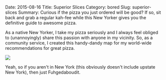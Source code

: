 Date: 2015-08-16
Title: Superior Slices
Category: bored
Slug: superior-slices
Summary: Curious if the pizza you just ordered will be good? If so, sit back and grab a regular kah-fee while this New Yorker gives you the definitive guide to awesome pizza.
 
As a native New Yorker, I take my pizza seriously and I always feel obliged to (unannoyingly) share this passion with
anyone in my vicinity. So, as a community service, I created this handy-dandy map for my world-wide recommendations for great pizza.

<img src="/assets/2015/superior-slices/superior-slices.png" style='margin-top:10px;display:block;margin:auto;'>

Yeah, so if you aren't in New York (this obviously doesn't include upstate New York), then just Fuhgedaboudit.

